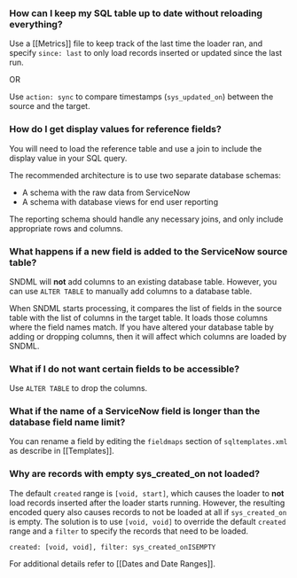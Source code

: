 ### How can I keep my SQL table up to date without reloading everything?

Use a [[Metrics]] file to keep track of the last time the loader ran, and specify `since: last` to only load records inserted or updated since the last run.

OR

Use `action: sync` to compare timestamps (`sys_updated_on`) between the source and the target.

### How do I get display values for reference fields?

You will need to load the reference table and use a join to include the display value in your SQL query.

The recommended architecture is to use two separate database schemas:
* A schema with the raw data from ServiceNow
* A schema with database views for end user reporting

The reporting schema should handle any necessary joins, and only include appropriate rows and columns.

### What happens if a new field is added to the ServiceNow source table?

SNDML will **not** add columns to an existing database table. However, you can use `ALTER TABLE` to manually add columns to  a database table.

When SNDML starts processing, it compares the list of fields in the source table with the list of columns in the target table. It loads those columns where the field names match. If you have altered your database table by adding or dropping columns, then it will affect which columns are loaded by SNDML.

### What if I do not want certain fields to be accessible?

Use `ALTER TABLE` to drop the columns.

### What if the name of a ServiceNow field is longer than the database field name limit?

You can rename a field by editing the `fieldmaps` section of `sqltemplates.xml` as describe in [[Templates]].

### Why are records with empty sys_created_on not loaded?

The default `created` range is `[void, start]`, which causes the loader to **not** load records inserted after the loader starts running. However, the resulting encoded query also causes records to not be loaded at all if `sys_created_on` is empty. The solution is to use `[void, void]` to override the default `created` range and a `filter` to specify the records that need to be loaded.

    created: [void, void], filter: sys_created_onISEMPTY

For additional details refer to [[Dates and Date Ranges]].
